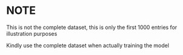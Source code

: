 # NOTE

This is not the complete dataset, this is only the first 1000 entries for illustration purposes

Kindly use the complete dataset when actually training the model
